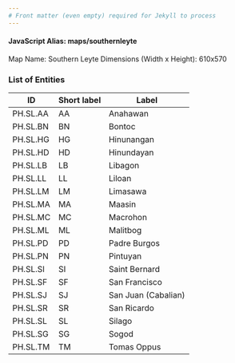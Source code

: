 ```yaml
---
# Front matter (even empty) required for Jekyll to process
---
```


#### JavaScript Alias: maps/southernleyte

Map Name: Southern Leyte
Dimensions (Width x Height): 610x570





### List of Entities

ID | Short label | Label
---|---|---|
PH.SL.AA | AA | Anahawan
PH.SL.BN | BN | Bontoc
PH.SL.HG | HG | Hinunangan
PH.SL.HD | HD | Hinundayan
PH.SL.LB | LB | Libagon
PH.SL.LL | LL | Liloan
PH.SL.LM | LM | Limasawa
PH.SL.MA | MA | Maasin
PH.SL.MC | MC | Macrohon
PH.SL.ML | ML | Malitbog
PH.SL.PD | PD | Padre Burgos
PH.SL.PN | PN | Pintuyan
PH.SL.SI | SI | Saint Bernard
PH.SL.SF | SF | San Francisco
PH.SL.SJ | SJ | San Juan (Cabalian)
PH.SL.SR | SR | San Ricardo
PH.SL.SL | SL | Silago
PH.SL.SG | SG | Sogod
PH.SL.TM | TM | Tomas Oppus
